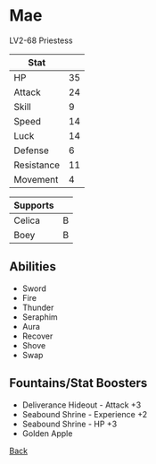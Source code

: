 # Mae

LV2-68 Priestess

| Stat       | <!-- --> |
| ---------- | -------- |
| HP         | 35       |
| Attack     | 24       |
| Skill      | 9        |
| Speed      | 14       |
| Luck       | 14       |
| Defense    | 6        |
| Resistance | 11       |
| Movement   | 4        |

| Supports | <!-- --> |
| -------- | -------- |
| Celica   | B        |
| Boey     | B        |

## Abilities

- Sword
- Fire
- Thunder
- Seraphim
- Aura
- Recover
- Shove
- Swap

## Fountains/Stat Boosters

- Deliverance Hideout - Attack +3
- Seabound Shrine - Experience +2
- Seabound Shrine - HP +3
- Golden Apple

[Back](../README.md)

